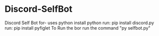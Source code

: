 # Discord-SelfBot
Discord Self Bot for- uses python
install python
run: pip install discord.py
run: pip install pyfiglet
To Run the bor run the command "py selfbot.py"
